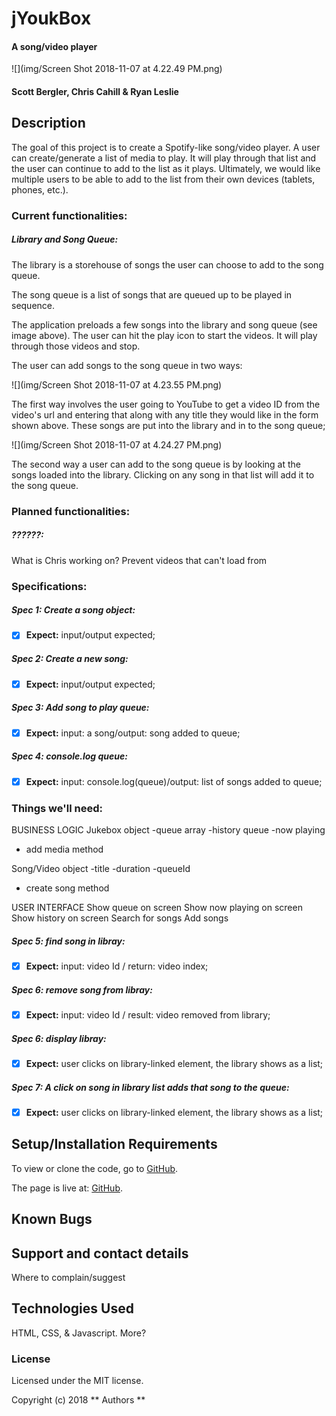 # jYoukBox

#### A song/video player

![](img/Screen Shot 2018-11-07 at 4.22.49 PM.png)

#### Scott Bergler, Chris Cahill & Ryan Leslie

## Description
The goal of this project is to create a Spotify-like song/video player. A user can create/generate a list of media to play. It will play through that list and the user can continue to add to the list as it plays. Ultimately, we would like multiple users to be able to add to the list from their own devices (tablets, phones, etc.).

### Current functionalities:
##### Library and Song Queue:
The library is a storehouse of songs the user can choose to add to the song queue.

The song queue is a list of songs that are queued up to be played in sequence.

The application preloads a few songs into the library and song queue (see image above). The user can hit the play icon to start the videos. It will play through those videos and stop.

The user can add songs to the song queue in two ways:

![](img/Screen Shot 2018-11-07 at 4.23.55 PM.png)

The first way involves the user going to YouTube to get a video ID from the video's url and entering that along with any title they would like in the form shown above. These songs are put into the library and in to the song queue;

![](img/Screen Shot 2018-11-07 at 4.24.27 PM.png)

The second way a user can add to the song queue is by looking at the songs loaded into the library. Clicking on any song in that list will add it to the song queue.

### Planned functionalities:
##### ??????:

What is Chris working on? Prevent videos that can't load from

### Specifications:
##### Spec 1: Create a song object:
- [x] **Expect:** input/output expected;

##### Spec 2: Create a new song:
- [x] **Expect:** input/output expected;

##### Spec 3: Add song to play queue:
- [x] **Expect:** input: a song/output: song added to queue;

##### Spec 4: console.log queue:
- [x] **Expect:** input: console.log(queue)/output: list of songs added to queue;

### Things we'll need:
BUSINESS LOGIC
Jukebox object
  -queue array
  -history queue
  -now playing
  * add media method

Song/Video object
  -title
  -duration
  -queueId
  * create song method

USER INTERFACE
Show queue on screen
Show now playing on screen
Show history on screen
Search for songs
Add songs

##### Spec 5: find song in libray:
- [x] **Expect:** input: video Id / return: video index;

##### Spec 6: remove song from libray:
- [x] **Expect:** input: video Id / result: video removed from library;

##### Spec 6: display libray:
- [x] **Expect:** user clicks on library-linked element, the library shows as a list;

##### Spec 7: A click on song in library list adds that song to the queue:
- [x] **Expect:** user clicks on library-linked element, the library shows as a list;


## Setup/Installation Requirements
To view or clone the code, go to [GitHub](https://github.com/skillitzimberg/JYoukBox).

The page is live at: [GitHub]( ).

## Known Bugs

## Support and contact details

Where to complain/suggest

## Technologies Used

HTML, CSS, & Javascript. More?

### License

Licensed under the MIT license.

Copyright (c) 2018 ** Authors **
